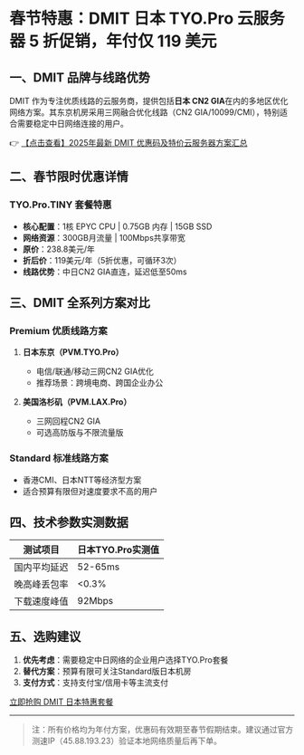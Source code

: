 # 春节特惠：DMIT 日本 TYO.Pro 云服务器 5 折促销，年付仅 119 美元

## 一、DMIT 品牌与线路优势

DMIT 作为专注优质线路的云服务商，提供包括**日本 CN2 GIA**在内的多地区优化网络方案。其东京机房采用三网融合优化线路（CN2 GIA/10099/CMI），特别适合需要稳定中日网络连接的用户。

👉 [【点击查看】2025年最新 DMIT 优惠码及特价云服务器方案汇总](https://bit.ly/dmit_coupon)

## 二、春节限时优惠详情

### TYO.Pro.TINY 套餐特惠
- **核心配置**：1核 EPYC CPU | 0.75GB 内存 | 15GB SSD
- **网络资源**：300GB月流量 | 100Mbps共享带宽
- **原价**：238.8美元/年
- **折后价**：119美元/年（5折优惠，可循环3次）
- **线路优势**：中日CN2 GIA直连，延迟低至50ms

## 三、DMIT 全系列方案对比

### Premium 优质线路方案
1. **日本东京（PVM.TYO.Pro）**  
   - 电信/联通/移动三网CN2 GIA优化
   - 推荐场景：跨境电商、跨国企业办公

2. **美国洛杉矶（PVM.LAX.Pro）**  
   - 三网回程CN2 GIA
   - 可选高防版与不限流量版

### Standard 标准线路方案
- 香港CMI、日本NTT等经济型方案
- 适合预算有限但对速度要求不高的用户

## 四、技术参数实测数据
| 测试项目       | 日本TYO.Pro实测值 |
|----------------|------------------|
| 国内平均延迟   | 52-65ms         |
| 晚高峰丢包率   | <0.3%           |
| 下载速度峰值   | 92Mbps          |

## 五、选购建议
1. **优先考虑**：需要稳定中日网络的企业用户选择TYO.Pro套餐
2. **替代方案**：预算有限可关注Standard版日本机房
3. **支付方式**：支持支付宝/信用卡等主流支付

[立即抢购 DMIT 日本特惠套餐](https://bit.ly/dmit_coupon)

---

> 注：所有价格均为年付方案，优惠码有效期至春节假期结束。建议通过官方测速IP（45.88.193.23）验证本地网络质量后再下单。
